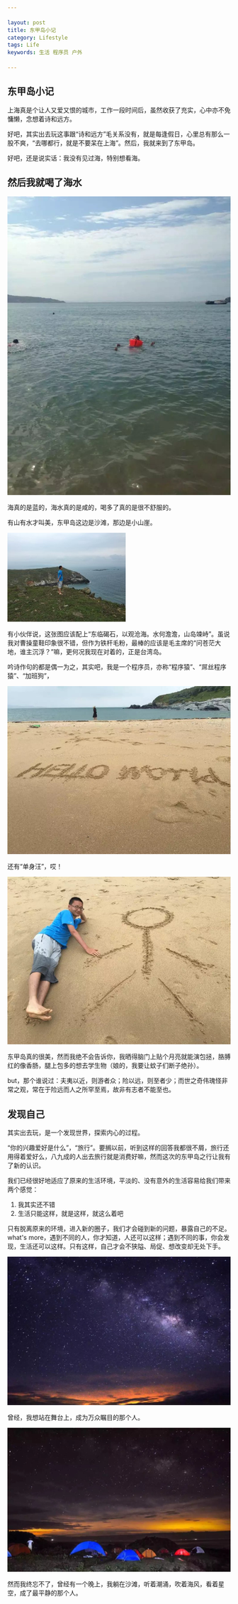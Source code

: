 ```yaml
---

layout: post
title: 东甲岛小记
category: Lifestyle
tags: Life
keywords: 生活 程序员 户外

---
```


## 东甲岛小记

上海真是个让人又爱又恨的城市，工作一段时间后，虽然收获了充实，心中亦不免慵懒，念想着诗和远方。

好吧，其实出去玩这事跟“诗和远方”毛关系没有，就是每逢假日，心里总有那么一股不爽，“去哪都行，就是不要呆在上海”。然后，我就来到了东甲岛。

好吧，还是说实话：我没有见过海，特别想看海。

## 然后我就喝了海水

![Alt text](/public/upload/life/dongjiadao_2.jpg)

海真的是蓝的，海水真的是咸的，喝多了真的是很不舒服的。

有山有水才叫美，东甲岛这边是沙滩，那边是小山崖。

![Alt text](/public/upload/life/dongjiadao_3.jpg)

有小伙伴说，这张图应该配上“东临碣石，以观沧海。水何澹澹，山岛竦峙”。虽说我对曹操童鞋印象很不错，但作为铁杆毛粉，最棒的应该是毛主席的“问苍茫大地，谁主沉浮？”嘛，更何况我现在对着的，正是台湾岛。

吟诗作句的都是偶一为之，其实吧，我是一个程序员，亦称“程序猿”、“屌丝程序猿”、“加班狗”，

![Alt text](/public/upload/life/dongjiadao_4.jpg)

还有“单身汪”，哎！

![Alt text](/public/upload/life/dongjiadao_5.jpg)

东甲岛真的很美，然而我绝不会告诉你，我晒得脑门上贴个月亮就能演包拯，胳膊红的像香肠，腿上包多的想去学生物（娘的，我要让蚊子们断子绝孙）。

but，那个谁说过：夫夷以近，则游者众；险以远，则至者少；而世之奇伟瑰怪非常之观，常在于险远而人之所罕至焉，故非有志者不能至也。

## 发现自己

其实出去玩，是一个发现世界，探索内心的过程。

“你的兴趣爱好是什么”，“旅行”。要搁以前，听到这样的回答我都很不屑，旅行还用得着爱好么，八九成的人出去旅行就是消费好嘛，然而这次的东甲岛之行让我有了新的认识。

我们已经很好地适应了原来的生活环境，平淡的、没有意外的生活容易给我们带来两个感觉：

1. 我其实还不错
2. 生活只能这样，就是这样，就这么着吧

只有脱离原来的环境，进入新的圈子，我们才会碰到新的问题，暴露自己的不足。what's more，遇到不同的人，你才知道，人还可以这样；遇到不同的事，你会发现，生活还可以这样。只有这样，自己才会不狭隘、局促、想改变却无处下手。

![Alt text](/public/upload/life/dongjiadao_6.jpg)

曾经，我想站在舞台上，成为万众瞩目的那个人。

![Alt text](/public/upload/life/dongjiadao_1.png)

然而我终忘不了，曾经有一个晚上，我躺在沙滩，听着潮涌，吹着海风，看着星空，成了最平静的那个人。